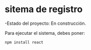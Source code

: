 <h1> sitema de registro</h1>

-Estado del proyecto: En construcción.

Para ejecutar el sistema, debes poner:

```npm install react```

